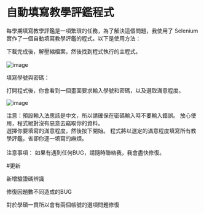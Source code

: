 # 自動填寫教學評鑑程式
每學期填寫教學評鑑是一項繁瑣的任務，為了解決這個問題，我使用了 Selenium 實作了一個自動填寫教學評鑑的程式。以下是使用方法：

下載完成後，解壓縮檔案，然後找到程式執行的主程式。</br></br>
![image](https://github.com/jason60904yee/NCYU_auto_GUI/assets/96093993/3fde4dcb-615a-4074-8c34-5a93db3cf74b)

填寫學號與密碼：

打開程式後，你會看到一個畫面要求輸入學號和密碼，以及選取滿意程度。


![image](https://github.com/jason60904yee/NCYU_auto_GUI/assets/96093993/36c6069a-85f7-4758-aae3-716f392476f7)

注意：預設輸入法應該是中文，所以請確保在密碼輸入時不要輸入錯誤。
放心使用，程式絕對沒有惡意去竊取你的資料。
</br>
選擇你要填寫的滿意程度，然後按下開始。
程式將以選定的滿意程度填寫所有教學評鑑，省卻你逐一填寫的麻煩。
</br></br>
注意事項：
如果有遇到任何BUG，請隨時聯絡我，我會盡快修復。


#更新

新增驗證碼辨識

修復因題數不同造成的BUG

對於學碩一貫所以會有兩個帳號的選項問題修復
